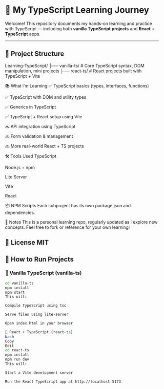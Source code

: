 # 🎯 My TypeScript Learning Journey

Welcome! This repository documents my hands-on learning and practice with TypeScript — including both **vanilla TypeScript projects** and **React + TypeScript** apps.

---

## 📁 Project Structure

Learning-TypeScript/
├── vanilla-ts/ # Core TypeScript syntax, DOM manipulation, mini projects
├── react-ts/ # React projects built with TypeScript + Vite



📚 What I’m Learning
✅ TypeScript basics (types, interfaces, functions)

✅ TypeScript with DOM and utility types

✅ Generics in TypeScript

✅ TypeScript + React setup using Vite

🔜 API integration using TypeScript

🔜 Form validation & management

🔜 More real-world React + TS projects

🛠 Tools Used
TypeScript

Node.js + npm

Lite Server

Vite

React

📦 NPM Scripts
Each subproject has its own package.json and dependencies.

📌 Notes
This is a personal learning repo, regularly updated as I explore new concepts.
Feel free to fork or reference for your own learning!

📄 License
MIT
---

## 🚀 How to Run Projects

### 🔸 Vanilla TypeScript (vanilla-ts)

```bash
cd vanilla-ts
npm install
npm start
This will:

Compile TypeScript using tsc

Serve files using lite-server

Open index.html in your browser

🔹 React + TypeScript (react-ts)
bash
Copy
Edit
cd react-ts
npm install
npm run dev
This will:

Start a Vite development server

Run the React TypeScript app at http://localhost:5173
